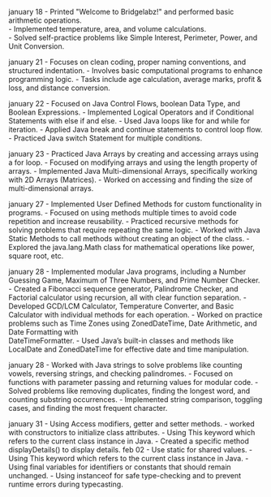 january 18 - Printed "Welcome to Bridgelabz!" and performed basic arithmetic operations.  
           - Implemented temperature, area, and volume calculations.  
           - Solved self-practice problems like Simple Interest, Perimeter, Power, and Unit Conversion.  

january 21 - Focuses on clean coding, proper naming conventions, and structured indentation.
           - Involves basic computational programs to enhance programming logic.
           - Tasks include age calculation, average marks, profit & loss, and distance conversion.

january 22 - Focused on Java Control Flows, boolean Data Type, and Boolean Expressions.
           - Implemented Logical Operators and if Conditional Statements with else if and else.
           - Used Java loops like for and while for iteration.
           - Applied Java break and continue statements to control loop flow.
           - Practiced Java switch Statement for multiple conditions.

january 23 - Practiced Java Arrays by creating and accessing arrays using a for loop.
           - Focused on modifying arrays and using the length property of arrays.
           - Implemented Java Multi-dimensional Arrays, specifically working with 2D Arrays (Matrices).
           - Worked on accessing and finding the size of multi-dimensional arrays.

january 27 - Implemented User Defined Methods for custom functionality in programs.
           - Focused on using methods multiple times to avoid code repetition and increase reusability.
           - Practiced recursive methods for solving problems that require repeating the same logic.
           - Worked with Java Static Methods to call methods without creating an object of the class.
           - Explored the java.lang.Math class for mathematical operations like power, square root, etc.

january 28 - Implemented modular Java programs, including a Number Guessing Game, Maximum of Three Numbers, and Prime Number Checker.
           - Created a Fibonacci sequence generator, Palindrome Checker, and Factorial calculator using recursion, all with clear function                separation.
           - Developed GCD/LCM Calculator, Temperature Converter, and Basic Calculator with individual methods for each operation.
           - Worked on practice problems such as Time Zones using ZonedDateTime, Date Arithmetic, and Date Formatting with           
             DateTimeFormatter.
           - Used Java’s built-in classes and methods like LocalDate and ZonedDateTime for effective date and time manipulation.

january 28 - Worked with Java strings to solve problems like counting vowels, reversing strings, and checking palindromes.
           - Focused on functions with parameter passing and returning values for modular code.
           - Solved problems like removing duplicates, finding the longest word, and counting substring occurrences.
           - Implemented string comparison, toggling cases, and finding the most frequent character.

january 31 - Using Access modifiers, getter and setter methods.
           - worked with constructors to initialize class attributes.
           - Using This keyword which refers to the current class instance in Java.
           - Created a specific method displayDetails() to display details.
feb 02 - Use static for shared values.
       - Using This keyword which refers to the current class instance in Java.
       - Using final variables for identifiers or constants that should remain unchanged.
       - Using instanceof for safe type-checking and to prevent runtime errors during typecasting.
